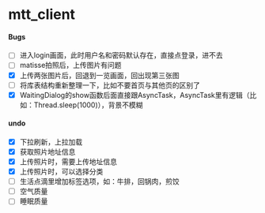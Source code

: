 # mtt_client

#### Bugs
- [ ] 进入login画面，此时用户名和密码默认存在，直接点登录，进不去
- [ ] matisse拍照后，上传图片有问题
- [x] 上传两张图片后，回退到一览画面，回出现第三张图
- [ ] 将库表结构重新整理一下，比如不要首页与其他页的区别了
- [x] WaitingDialog的show函数后面直接跟AsyncTask，AsyncTask里有逻辑（比如：Thread.sleep(1000)），背景不模糊

#### undo
- [x] 下拉刷新，上拉加载
- [x] 获取照片地址信息
- [x] 上传照片时，需要上传地址信息
- [x] 上传照片时，可以选择分类
- [ ] 生活点滴里增加标签选项，如：牛排，回锅肉，煎饺
- [ ] 空气质量
- [ ] 睡眠质量
